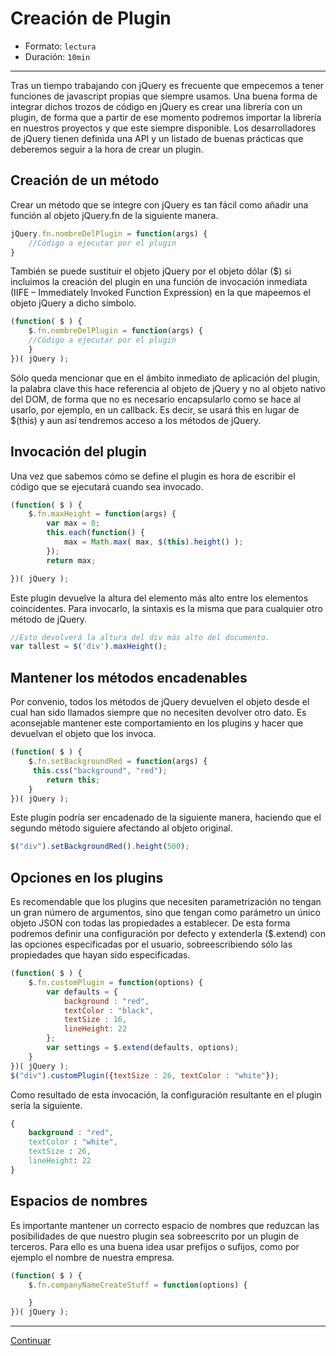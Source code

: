 # Creación de Plugin

* Formato: `lectura`
* Duración: `10min`

***

Tras un tiempo trabajando con jQuery es frecuente que empecemos a tener
funciones de javascript propias que siempre usamos.
Una buena forma de integrar dichos trozos de código en jQuery es crear una
librería con un plugin, de forma que a partir de ese momento podremos importar
la librería en nuestros proyectos y que este siempre disponible.
Los desarrolladores de jQuery tienen definida una API y un listado de buenas
prácticas que deberemos seguir a la hora de crear un plugin.

## Creación de un método

Crear un método que se integre con jQuery es tan fácil como añadir una función
al objeto jQuery.fn de la siguiente manera.

```javascript
jQuery.fn.nombreDelPlugin = function(args) {
    //Código a ejecutar por el plugin
}
```

También se puede sustituir el objeto jQuery por el objeto dólar ($) si
incluimos la creación del plugin en una función de invocación inmediata (IIFE
– Immediately Invoked Function Expression) en la que mapeemos el objeto jQuery
a dicho símbolo.

```javascript
(function( $ ) {
    $.fn.nombreDelPlugin = function(args) {
    //Código a ejecutar por el plugin
    }
})( jQuery );
```

Sólo queda mencionar que en el ámbito inmediato de aplicación del plugin, la
palabra clave this hace referencia al objeto de jQuery y no al objeto nativo
del DOM, de forma que no es necesario encapsularlo como se hace al usarlo, por
ejemplo, en un callback. Es decir, se usará this en lugar de $(this) y aun así
tendremos acceso a los métodos de jQuery.

## Invocación del plugin

Una vez que sabemos cómo se define el plugin es hora de escribir el código que
se ejecutará cuando sea invocado.

```javascript
(function( $ ) {
    $.fn.maxHeight = function(args) {
        var max = 0;
        this.each(function() {
            max = Math.max( max, $(this).height() );
        });
        return max;

})( jQuery );
```

Este plugin devuelve la altura del elemento más alto entre los elementos
coincidentes.
Para invocarlo, la sintaxis es la misma que para cualquier otro método de
jQuery.

```javascript
//Esto devolverá la altura del div más alto del documento.
var tallest = $('div').maxHeight();
```

## Mantener los métodos encadenables

Por convenio, todos los métodos de jQuery devuelven el objeto desde el cual
han sido llamados siempre que no necesiten devolver otro dato. Es aconsejable
mantener este comportamiento en los plugins y hacer que devuelvan el objeto
que los invoca.

```javascript
(function( $ ) {
    $.fn.setBackgroundRed = function(args) {
     this.css("background", "red");
        return this;
    }
})( jQuery );
```

Este plugin podría ser encadenado de la siguiente manera, haciendo que el
segundo método siguiere afectando al objeto original.

```javascript
$("div").setBackgroundRed().height(500);
```

## Opciones en los plugins

Es recomendable que los plugins que necesiten parametrización no tengan un
gran número de argumentos, sino que tengan como parámetro un único objeto JSON
con todas las propiedades a establecer. De esta forma podremos definir una
configuración por defecto y extenderla ($.extend) con las opciones
especificadas por el usuario, sobreescribiendo sólo las propiedades que hayan
sido especificadas.

```javascript
(function( $ ) {
    $.fn.customPlugin = function(options) {
        var defaults = {
            background : "red",
            textColor : "black",
            textSize : 16,
            lineHeight: 22
        };
        var settings = $.extend(defaults, options);
    }
})( jQuery );
$("div").customPlugin({textSize : 26, textColor : "white"});
```

Como resultado de esta invocación, la configuración resultante en el plugin
sería la siguiente.

```css
{
    background : "red",
    textColor : "white",
    textSize : 26,
    lineHeight: 22
}
```

## Espacios de nombres

Es importante mantener un correcto espacio de nombres que reduzcan las
posibilidades de que nuestro plugin sea sobreescrito por un plugin de terceros.
Para ello es una buena idea usar prefijos o sufijos, como por ejemplo el
nombre de nuestra empresa.

```javascript
(function( $ ) {
    $.fn.companyNameCreateStuff = function(options) {

    }
})( jQuery );
```

***

[Continuar](04-exercises.md)
